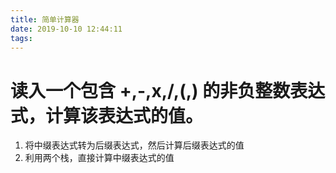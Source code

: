 ```yaml
---
title: 简单计算器
date: 2019-10-10 12:44:11
tags:
---
```

# 读入一个包含 +,-,x,/,(,) 的非负整数表达式，计算该表达式的值。
1. 将中缀表达式转为后缀表达式，然后计算后缀表达式的值
2. 利用两个栈，直接计算中缀表达式的值